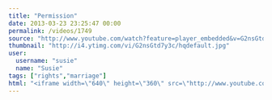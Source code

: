 ```yaml
---
title: "Permission"
date: 2013-03-23 23:25:47 00:00
permalink: /videos/1749
source: "http://www.youtube.com/watch?feature=player_embedded&v=G2nsGtd7y3c"
thumbnail: "http://i4.ytimg.com/vi/G2nsGtd7y3c/hqdefault.jpg"
user:
  username: "susie"
  name: "Susie"
tags: ["rights","marriage"]
html: "<iframe width=\"640\" height=\"360\" src=\"http://www.youtube.com/embed/G2nsGtd7y3c?wmode=transparent&feature=oembed\" frameborder=\"0\" allowfullscreen></iframe>"
---
```


